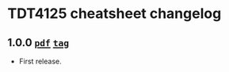 # TDT4125 cheatsheet changelog

## 1.0.0 [`pdf`][1.0.0-pdf] [`tag`][1.0.0-tag]

* First release.

[1.0.0-pdf]: https://github.com/hyPiRion/TDT4125-cheatsheet/releases/download/1.0.0/cheatsheet-1.0.0.pdf
[1.0.0-tag]: http://github.com/hyPiRion/TDT4125-cheatsheet/tree/1.0.0
